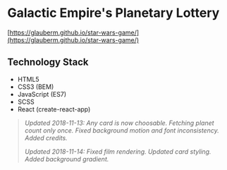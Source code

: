 # Galactic Empire's Planetary Lottery

[https://glauberm.github.io/star-wars-game/](https://glauberm.github.io/star-wars-game/)

## Technology Stack

- HTML5
- CSS3 (BEM)
- JavaScript (ES7)
- SCSS
- React (create-react-app)

> *Updated 2018-11-13: Any card is now choosable. Fetching planet count only once. Fixed background motion and font inconsistency. Added credits.*
>
> *Updated 2018-11-14: Fixed film rendering. Updated card styling. Added background gradient.*